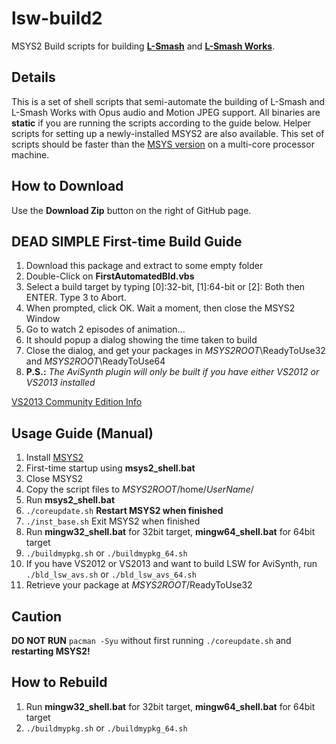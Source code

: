 # lsw-build2
MSYS2 Build scripts for building [__L-Smash__](https://github.com/l-smash/l-smash) and [__L-Smash Works__](https://github.com/VFR-maniac/L-SMASH-Works/tree/master/AviUtl). 


## Details
This is a set of shell scripts that semi-automate the building of L-Smash and L-Smash Works with Opus audio and Motion JPEG support.
All binaries are **static** if you are running the scripts according to the guide below.
Helper scripts for setting up a newly-installed MSYS2 are also available.
This set of scripts should be faster than the [MSYS version](https://github.com/MaverickTse/lw-build) on a multi-core processor machine.

## How to Download
Use the **Download Zip** button on the right of GitHub page.

## DEAD SIMPLE First-time Build Guide
  1. Download this package and extract to some empty folder
  2. Double-Click on **FirstAutomatedBld.vbs**
  3. Select a build target by typing [0]:32-bit, [1]:64-bit or [2]: Both then ENTER. Type 3 to Abort.
  4. When prompted, click OK. Wait a moment, then close the MSYS2 Window
  5. Go to watch 2 episodes of animation...
  6. It should popup a dialog showing the time taken to build
  7. Close the dialog, and get your packages in _MSYS2ROOT_\ReadyToUse32 and _MSYS2ROOT_\ReadyToUse64
  8. **P.S.:** _The AviSynth plugin will only be built if you have either VS2012 or VS2013 installed_
  
  [VS2013 Community Edition Info](https://www.visualstudio.com/en-us/news/vs2013-community-vs.aspx)
  
  
## Usage Guide (Manual)
  1. Install [MSYS2](http://sourceforge.net/projects/msys2/)
  2. First-time startup using **msys2_shell.bat**
  3. Close MSYS2
  4. Copy the script files to _MSYS2ROOT_/home/_UserName_/
  5. Run **msys2_shell.bat**
  6. `./coreupdate.sh` **Restart MSYS2 when finished**
  7. `./inst_base.sh` Exit MSYS2 when finished
  8. Run **mingw32_shell.bat** for 32bit target, **mingw64_shell.bat** for 64bit target
  9. `./buildmypkg.sh` or `./buildmypkg_64.sh`
  10. If you have VS2012 or VS2013 and want to build LSW for AviSynth, run `./bld_lsw_avs.sh` or `./bld_lsw_avs_64.sh`
  11. Retrieve your package at _MSYS2ROOT_/ReadyToUse32
  
## Caution
**DO NOT RUN** `pacman -Syu` without first running `./coreupdate.sh` and **restarting MSYS2!**

## How to Rebuild
  1. Run **mingw32_shell.bat** for 32bit target, **mingw64_shell.bat** for 64bit target
  2. `./buildmypkg.sh` or `./buildmypkg_64.sh`
  